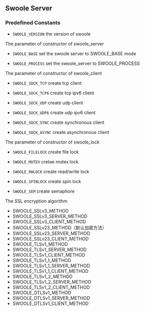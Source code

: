 ## Swoole Server

### Predefined Constants

- `SWOOLE_VERSION` the version of swoole

The parameter of constructor of swoole_server

- `SWOOLE_BASE` set the swoole server to SWOOLE_BASE mode

- `SWOOLE_PROCESS` set the swoole_server to SWOOLE_PROCESS

The parameter of constructor of swoole_client

- `SWOOLE_SOCK_TCP` create tcp client

- `SWOOLE_SOCK_TCP6` create tcp ipv6 client

- `SWOOLE_SOCK_UDP` create udp client

- `SWOOLE_SOCK_UDP6` create udp ipv6 client

- `SWOOLE_SOCK_SYNC` create synchronous client

- `SWOOLE_SOCK_ASYNC` create asynchronous client

The parameter of constructor of swoole_lock

- `SWOOLE_FILELOCK` create file lock

- `SWOOLE_MUTEX` cretae mutex lock

- `SWOOLE_RWLOCK` create read/write lock

- `SWOOLE_SPINLOCK` create spin lock

- `SWOOLE_SEM` create semaphore

The SSL encryption algorithm

- SWOOLE_SSLv3_METHOD
- SWOOLE_SSLv3_SERVER_METHOD
- SWOOLE_SSLv3_CLIENT_METHOD
- SWOOLE_SSLv23_METHOD（默认加密方法）
- SWOOLE_SSLv23_SERVER_METHOD
- SWOOLE_SSLv23_CLIENT_METHOD
- SWOOLE_TLSv1_METHOD
- SWOOLE_TLSv1_SERVER_METHOD
- SWOOLE_TLSv1_CLIENT_METHOD
- SWOOLE_TLSv1_1_METHOD
- SWOOLE_TLSv1_1_SERVER_METHOD
- SWOOLE_TLSv1_1_CLIENT_METHOD
- SWOOLE_TLSv1_2_METHOD
- SWOOLE_TLSv1_2_SERVER_METHOD
- SWOOLE_TLSv1_2_CLIENT_METHOD
- SWOOLE_DTLSv1_METHOD
- SWOOLE_DTLSv1_SERVER_METHOD
- SWOOLE_DTLSv1_CLIENT_METHOD
